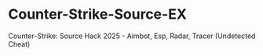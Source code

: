 # Counter-Strike-Source-EX
Counter-Strike: Source Hack 2025 - Aimbot, Esp, Radar, Tracer (Undetected Cheat)
